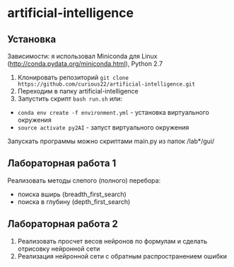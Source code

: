 # artificial-intelligence

## Установка
Зависимости: я использовал Miniconda для Linux (http://conda.pydata.org/miniconda.html), Python 2.7

1. Клонировать репозиторий `git clone https://github.com/curious22/artificial-intelligence.git`
2. Переходим в папку artificial-intelligence
3. Запустить скрипт `bash run.sh` или:
* `conda env create -f environment.yml` - установка виртуального окружения
* `source activate py2AI` - запуст виртуального окружения

Запускать программы можно скриптами main.py из папок /lab*/gui/

## Лабораторная работа 1
Реализовать методы слепого (полного) перебора:
* поиска вширь (breadth_first_search)
* поиска в глубину (depth_first_search)

## Лабораторная работа 2
1. Реализовать просчет весов нейронов по формулам и сделать отрисовку нейронной сети
2. Реализация нейронной сети с обратным распространением ошибки
